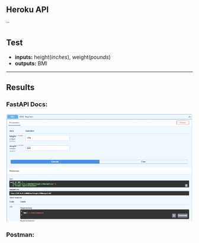 ## Heroku API

``

## Test

- **inputs:** height(_inches_), weight(_pounds_)
- **outputs:** BMI

---

## Results

### FastAPI Docs:

![screenshot](screenshots/image1.jpeg)

### Postman:
